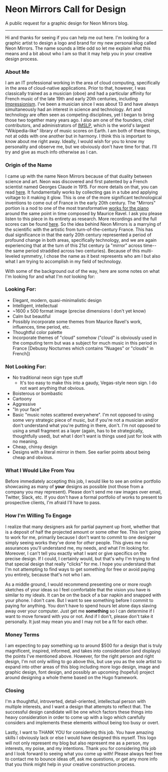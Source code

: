 # Neon Mirrors Call for Design
A public request for a graphic design for Neon Mirrors blog.

---
Hi and thanks for seeing if you can help me out here. I'm looking for a graphic artist to design a logo and brand for my new personal blog called Neon Mirrors. The name sounds a little odd so let me explain what this means and a bit about who I am so that it may help you in your creative design process.

### About Me

I am an IT professional working in the area of cloud computing, specifically in the area of cloud-native applications. Prior to that, however, I was classically trained as a musician (oboe) and had a particular affinity for French music of the late 19th and early 20th centuries, including [Impressionism](https://en.wikipedia.org/wiki/Impressionism). I've been a musician since I was about 13 and have always simultaneously had an interest in science and technology. Art and technology are often seen as competing disciplines, yet I began to bring those two together many years ago. I also am one of the founders, chief contributors, and administrators of [IMSLP](www.imslp.org), which is the world's largest "Wikipedia-like" library of music scores on Earth. I am both of these things, not at odds with one another but in harmony. I think this is important to know about me right away. Ideally, I would wish for you to know my personality and observe me, but we obviously don't have time for that. I'll try and give as much info otherwise as I can.

### Origin of the Name

I came up with the name Neon Mirrors because of that duality between science and art. Neon was discovered and first patented by a French scientist named Georges Claude in 1915. For more details on that, you can read [here](https://www.thoughtco.com/history-of-neon-signs-1992355). It fundamentally works by collecting gas in a tube and applying voltage to it making it glow. This is one of the more significant technological inventions to come out of France in the early 20th century. The "Mirrors" portion is a nod to one of the most transformative [works for the piano](https://en.wikipedia.org/wiki/Miroirs) around the same point in time composed by Maurice Ravel. I ask you please listen to this piece in its entirety as research. More recordings and the full scores can be found [here](https://imslp.org/wiki/Miroirs_(Ravel%2C_Maurice)). So the idea behind Neon Mirrors is a marrying of the scientific with the artistic from turn-of-the-century France. This has dual significance in that the early 20th century represented a period of profound change in both areas, specifically technology, and we are again experiencing that at the turn of this 21st century (a "mirror" across time--the same period straddled across two centuries). Because of this multi-leveled symmetry, I chose the name as it best represents who am I but also what I am trying to accomplish in my field of technology.

With some of the background out of the way, here are some notes on what I'm looking for and what I'm *not* looking for:

### Looking For:

* Elegant, modern, quasi-minimalistic design
* Intelligent, intellectual
* ~1600 x 500 format image (precise dimensions I don't yet know)
* Calm but beautiful
* Possibly incorporate some themes from Maurice Ravel's work, influences, time period, etc.
* Thoughtful color palette 
* Incorporate themes of "cloud" somehow ("cloud" is obviously used in the computing term but was a subject for much music in this period in France [Debussy Nocturnes which contains "Nuages" or "clouds" in French])

### Not Looking For:

* No traditional neon sign type stuff
	 * It's too easy to make this into a gaudy, Vegas-style neon sign. I do not want anything that obvious.
* Boisterous or bombastic
* Cartoony
* Aggressive
* "In your face"
* Basic "music notes scattered everywhere". I'm not opposed to using some very strategic piece of music, but if you're not a musician and/or don't understand what you're putting in there, don't. I'm not opposed to using a small fragment as a layer (again, has to be strategically, thoughtfully used), but what I don't want is things used just for look with no meaning.
* Cheap, chinsy design 
* Designs with a literal mirror in them. See earlier points about being cheap and obvious.

### What I Would Like From You

Before immediately accepting this job, I would like to see an online portfolio showcasing as many of **your** designs as possible (not those from a company you may represent). Please don't send me raw images over email, Twitter, Slack, etc. If you don't have a formal portfolio of works to present to prospective clients, I'm afraid I'll have to pass.

### How I'm Willing To Engage

I realize that many designers ask for partial payment up front, whether that is a deposit of half the projected amount or some other fee. This isn't going to work for me, primarily because I don't want to commit to one designer simply seeing works they've done for *other* people. This gives me no assurances you'll understand me, my needs, and what I'm looking for. Moreover, I can't tell you exactly what I want or give specifics on the precise design. If I could, I certainly would, but that's why I'm trying to find that special design that really "clicks" for me. I hope you understand that I'm not attempting to find ways to get something for free or avoid paying you entirely, because that's not who I am.

As a middle ground, I would recommend presenting one or more rough sketches of your ideas so I feel comfortable that the vision you have is similar to my ideals. It can be on the back of a bar napkin and snapped with your phone. I don't care. But I want to see something before I commit to paying for anything. You don't have to spend hours let alone days slaving away over your computer. Just get me **something** so I can determine if I want to move forward with you or not. And if I don't, please don't take it personally. It just may mean you and I may not be a fit for each other.

### Money Terms

I am expecting to pay something up to around $500 for a design that is truly magnificent, inspired, informed, and takes into consideration (and displays) the points I've mentioned above. However, for the right person and right design, I'm not only willing to go above this, but use you as the sole artist to expand into other areas of this blog including more logo design, image and graphic design, font design, and possibly an upcoming (hopeful) project around designing a whole theme based on the Hugo framework.

### Closing

I'm a thoughtful, introverted, detail-oriented, intellectual person with multiple interests, and I want a design that attempts to reflect that. The successful design candidate will be one which factors these things into heavy consideration in order to come up with a logo which carefully considers and implements these elements without being too busy or overt.

Lastly, I want to THANK YOU for considering this job. You have amazing skills I obviously lack or else I would have designed this myself. This logo will not only represent my blog but also represent me as a person, my interests, my poise, and my intentions. Thank you for considering this job and I look forward to seeing what you come up with! Please always feel free to contact me to bounce ideas off, ask me questions, or get any more info that you think might help in your creative construction process.
